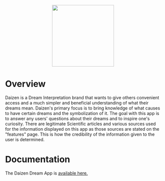 <p align="center"><img src="https://github.com/ipeters64/DAIZEN-Dream-APP-4-/assets/108476869/ad601c87-dab0-4355-a3c4-719a37ef529c" width="200" height="200">

  
<h1>Overview</h1> 

Daizen is a Dream Interpretation brand that wants to give others convenient access and a much simpler and beneficial understanding of what their dreams mean. Daizen's primary focus is to bring knowledge of what causes to have certain dreams and the symbolization of it. The goal with this app is to answer any users' questions about their dreams and to inspire one's curiosity. There are legitimate Scientific articles and various sources used for the information displayed on this app as those sources are stated on the "features" page. This is how the credibility of the information given to the user is determined.


<h1>Documentation</h1>The Daizen Dream App is <a href="https://sample-service-name-ooij.onrender.com">available here.</a></p>
